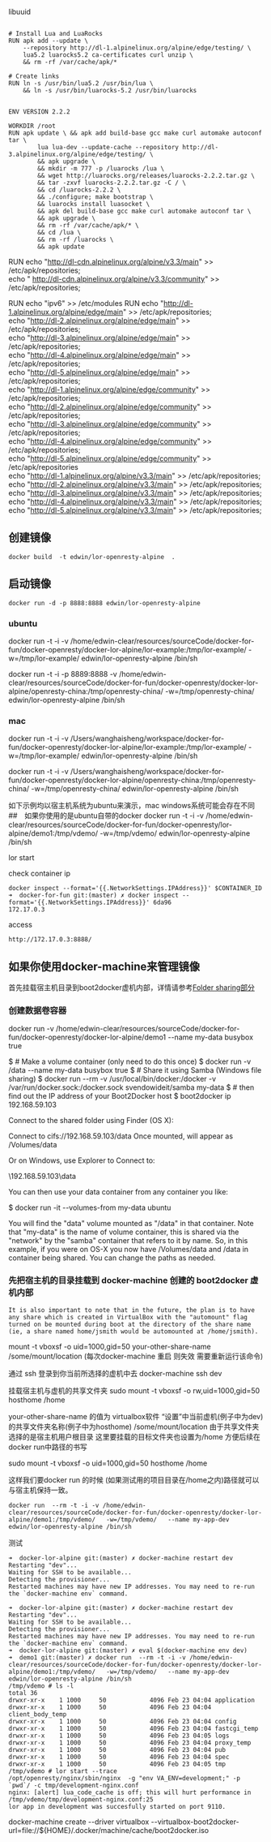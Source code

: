 libuuid
```

# Install Lua and LuaRocks
RUN apk add --update \
    --repository http://dl-1.alpinelinux.org/alpine/edge/testing/ \
    lua5.2 luarocks5.2 ca-certificates curl unzip \
    && rm -rf /var/cache/apk/*

# Create links
RUN ln -s /usr/bin/lua5.2 /usr/bin/lua \
    && ln -s /usr/bin/luarocks-5.2 /usr/bin/luarocks

```

```

ENV VERSION 2.2.2

WORKDIR /root
RUN apk update \ && apk add build-base gcc make curl automake autoconf tar \
		lua lua-dev --update-cache --repository http://dl-3.alpinelinux.org/alpine/edge/testing/ \
		&& apk upgrade \
		&& mkdir -m 777 -p /luarocks /lua \
		&& wget http://luarocks.org/releases/luarocks-2.2.2.tar.gz \
		&& tar -zxvf luarocks-2.2.2.tar.gz -C / \
		&& cd /luarocks-2.2.2 \
		&& ./configure; make bootstrap \
		&& luarocks install luasocket \
		&& apk del build-base gcc make curl automake autoconf tar \
		&& apk upgrade \
		&& rm -rf /var/cache/apk/* \
		&& cd /lua \
		&& rm -rf /luarocks \
		&& apk update
```

RUN echo "http://dl-cdn.alpinelinux.org/alpine/v3.3/main" >> /etc/apk/repositories; \
         echo " http://dl-cdn.alpinelinux.org/alpine/v3.3/community" >> /etc/apk/repositories; 


RUN echo "ipv6" >> /etc/modules
RUN echo "http://dl-1.alpinelinux.org/alpine/edge/main" >> /etc/apk/repositories; \
    echo "http://dl-2.alpinelinux.org/alpine/edge/main" >> /etc/apk/repositories; \
    echo "http://dl-3.alpinelinux.org/alpine/edge/main" >> /etc/apk/repositories; \
    echo "http://dl-4.alpinelinux.org/alpine/edge/main" >> /etc/apk/repositories; \
    echo "http://dl-5.alpinelinux.org/alpine/edge/main" >> /etc/apk/repositories; \
    echo "http://dl-1.alpinelinux.org/alpine/edge/community" >> /etc/apk/repositories; \
    echo "http://dl-2.alpinelinux.org/alpine/edge/community" >> /etc/apk/repositories; \
    echo "http://dl-3.alpinelinux.org/alpine/edge/community" >> /etc/apk/repositories; \
    echo "http://dl-4.alpinelinux.org/alpine/edge/community" >> /etc/apk/repositories; \
    echo "http://dl-5.alpinelinux.org/alpine/edge/community" >> /etc/apk/repositories \
    echo "http://dl-1.alpinelinux.org/alpine/v3.3/main" >> /etc/apk/repositories; \
    echo "http://dl-2.alpinelinux.org/alpine/v3.3/main" >> /etc/apk/repositories; \
    echo "http://dl-3.alpinelinux.org/alpine/v3.3/main" >> /etc/apk/repositories; \
    echo "http://dl-4.alpinelinux.org/alpine/v3.3/main" >> /etc/apk/repositories; \
    echo "http://dl-5.alpinelinux.org/alpine/v3.3/main" >> /etc/apk/repositories; 

## 创建镜像

````
docker build  -t edwin/lor-openresty-alpine  .
````

## 启动镜像

````
docker run -d -p 8888:8888 edwin/lor-openresty-alpine
````

### ubuntu   
docker run -t -i -v /home/edwin-clear/resources/sourceCode/docker-for-fun/docker-openresty/docker-lor-alpine/lor-example:/tmp/lor-example/   -w=/tmp/lor-example/   edwin/lor-openresty-alpine  /bin/sh

docker run -t -i -p 8889:8888 -v /home/edwin-clear/resources/sourceCode/docker-for-fun/docker-openresty/docker-lor-alpine/openresty-china:/tmp/openresty-china/   -w=/tmp/openresty-china/   edwin/lor-openresty-alpine  /bin/sh

### mac

docker run -t -i -v /Users/wanghaisheng/workspace/docker-for-fun/docker-openresty/docker-lor-alpine/lor-example:/tmp/lor-example/   -w=/tmp/lor-example/   edwin/lor-openresty-alpine  /bin/sh

docker run -t -i -v /Users/wanghaisheng/workspace/docker-for-fun/docker-openresty/docker-lor-alpine/openresty-china:/tmp/openresty-china/   -w=/tmp/openresty-china/   edwin/lor-openresty-alpine  /bin/sh




如下示例均以宿主机系统为ubuntu来演示，mac windows系统可能会存在不同
##　如果你使用的是ubuntu自带的docker
docker run -t -i -v /home/edwin-clear/resources/sourceCode/docker-for-fun/docker-openresty/lor-alpine/demo1:/tmp/vdemo/   -w=/tmp/vdemo/   edwin/lor-openresty-alpine  /bin/sh

lor start

 check container ip
 ```
 docker inspect --format='{{.NetworkSettings.IPAddress}}' $CONTAINER_ID
 ➜  docker-for-fun git:(master) ✗ docker inspect --format='{{.NetworkSettings.IPAddress}}' 6da96
172.17.0.3
 ```
access
```
http://172.17.0.3:8888/
```




## 如果你使用docker-machine来管理镜像
首先挂载宿主机目录到boot2docker虚机内部，详情请参考[Folder sharing部分](https://github.com/boot2docker/boot2docker)

### 创建数据卷容器

docker run -v /home/edwin-clear/resources/sourceCode/docker-for-fun/docker-openresty/docker-lor-alpine/demo1 --name my-data busybox true



$ # Make a volume container (only need to do this once)
$ docker run -v /data --name my-data busybox true
$ # Share it using Samba (Windows file sharing)
$ docker run --rm -v /usr/local/bin/docker:/docker -v /var/run/docker.sock:/docker.sock svendowideit/samba my-data
$ # then find out the IP address of your Boot2Docker host
$ boot2docker ip
192.168.59.103

Connect to the shared folder using Finder (OS X):

Connect to cifs://192.168.59.103/data
Once mounted, will appear as /Volumes/data

Or on Windows, use Explorer to Connect to:

\\192.168.59.103\data

You can then use your data container from any container you like:

$ docker run -it --volumes-from my-data ubuntu

You will find the "data" volume mounted as "/data" in that container. Note that "my-data" is the name of volume container, this is shared via the "network" by the "samba" container that refers to it by name. So, in this example, if you were on OS-X you now have /Volumes/data and /data in container being shared. You can change the paths as needed.

### 先把宿主机的目录挂载到 docker-machine 创建的 boot2docker 虚机内部

```
It is also important to note that in the future, the plan is to have any share which is created in VirtualBox with the "automount" flag turned on be mounted during boot at the directory of the share name (ie, a share named home/jsmith would be automounted at /home/jsmith).
```
mount -t vboxsf -o uid=1000,gid=50 your-other-share-name /some/mount/location (每次docker-machine 重启 则失效 需要重新运行该命令)



通过 ssh 登录到你当前所选择的虚机中去
docker-machine  ssh dev

挂载宿主机与虚机的共享文件夹
sudo mount -t vboxsf -o rw,uid=1000,gid=50 hosthome /home

your-other-share-name 的值为 virtualbox软件 “设置”中当前虚机(例子中为dev)的共享文件夹名称(例子中为hosthome)
/some/mount/location 由于共享文件夹选择的是宿主机用户根目录 这里要挂载的目标文件夹也设置为/home 方便后续在docker run中路径的书写

sudo mount -t vboxsf -o uid=1000,gid=50 hosthome /home


这样我们要docker run 的时候 (如果测试用的项目目录在/home之内)路径就可以与宿主机保持一致。

```
docker run  --rm -t -i -v /home/edwin-clear/resources/sourceCode/docker-for-fun/docker-openresty/docker-lor-alpine/demo1:/tmp/vdemo/   -w=/tmp/vdemo/   --name my-app-dev  edwin/lor-openresty-alpine /bin/sh
```
测试
```
➜  docker-lor-alpine git:(master) ✗ docker-machine restart dev
Restarting "dev"...
Waiting for SSH to be available...
Detecting the provisioner...
Restarted machines may have new IP addresses. You may need to re-run the `docker-machine env` command.

➜  docker-lor-alpine git:(master) ✗ docker-machine restart dev
Restarting "dev"...
Waiting for SSH to be available...
Detecting the provisioner...
Restarted machines may have new IP addresses. You may need to re-run the `docker-machine env` command.
➜  docker-lor-alpine git:(master) ✗ eval $(docker-machine env dev)
➜  demo1 git:(master) ✗ docker run  --rm -t -i -v /home/edwin-clear/resources/sourceCode/docker-for-fun/docker-openresty/docker-lor-alpine/demo1:/tmp/vdemo/   -w=/tmp/vdemo/   --name my-app-dev  edwin/lor-openresty-alpine /bin/sh
/tmp/vdemo # ls -l
total 36
drwxr-xr-x    1 1000     50            4096 Feb 23 04:04 application
drwxr-xr-x    1 1000     50            4096 Feb 23 04:04 client_body_temp
drwxr-xr-x    1 1000     50            4096 Feb 23 04:04 config
drwxr-xr-x    1 1000     50            4096 Feb 23 04:04 fastcgi_temp
drwxr-xr-x    1 1000     50            4096 Feb 23 04:05 logs
drwxr-xr-x    1 1000     50            4096 Feb 23 04:04 proxy_temp
drwxr-xr-x    1 1000     50            4096 Feb 23 04:04 pub
drwxr-xr-x    1 1000     50            4096 Feb 23 04:04 spec
drwxr-xr-x    1 1000     50            4096 Feb 23 04:05 tmp
/tmp/vdemo # lor start --trace
/opt/openresty/nginx/sbin/nginx  -g "env VA_ENV=development;" -p `pwd`/ -c tmp/development-nginx.conf
nginx: [alert] lua_code_cache is off; this will hurt performance in /tmp/vdemo/tmp/development-nginx.conf:25
lor app in development was succesfully started on port 9110.

```

docker-machine create --driver virtualbox --virtualbox-boot2docker-url=file://${HOME}/.docker/machine/cache/boot2docker.iso

